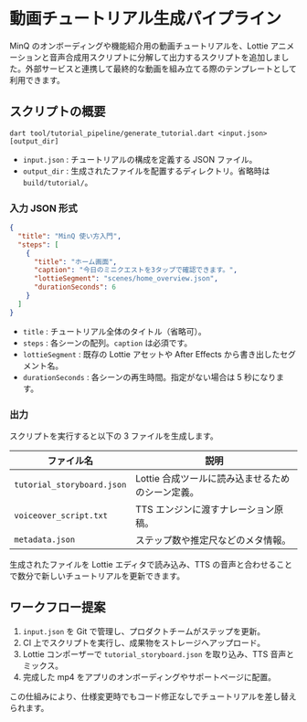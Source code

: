 # 動画チュートリアル生成パイプライン

MinQ のオンボーディングや機能紹介用の動画チュートリアルを、Lottie アニメーションと音声合成用スクリプトに分解して出力するスクリプトを追加しました。外部サービスと連携して最終的な動画を組み立てる際のテンプレートとして利用できます。

## スクリプトの概要

```
dart tool/tutorial_pipeline/generate_tutorial.dart <input.json> [output_dir]
```

- `input.json` : チュートリアルの構成を定義する JSON ファイル。
- `output_dir` : 生成されたファイルを配置するディレクトリ。省略時は `build/tutorial/`。

### 入力 JSON 形式

```json
{
  "title": "MinQ 使い方入門",
  "steps": [
    {
      "title": "ホーム画面",
      "caption": "今日のミニクエストを3タップで確認できます。",
      "lottieSegment": "scenes/home_overview.json",
      "durationSeconds": 6
    }
  ]
}
```

- `title` : チュートリアル全体のタイトル（省略可）。
- `steps` : 各シーンの配列。`caption` は必須です。
- `lottieSegment` : 既存の Lottie アセットや After Effects から書き出したセグメント名。
- `durationSeconds` : 各シーンの再生時間。指定がない場合は 5 秒になります。

### 出力

スクリプトを実行すると以下の 3 ファイルを生成します。

| ファイル名 | 説明 |
|------------|------|
| `tutorial_storyboard.json` | Lottie 合成ツールに読み込ませるためのシーン定義。|
| `voiceover_script.txt` | TTS エンジンに渡すナレーション原稿。|
| `metadata.json` | ステップ数や推定尺などのメタ情報。|

生成されたファイルを Lottie エディタで読み込み、TTS の音声と合わせることで数分で新しいチュートリアルを更新できます。

## ワークフロー提案

1. `input.json` を Git で管理し、プロダクトチームがステップを更新。
2. CI 上でスクリプトを実行し、成果物をストレージへアップロード。
3. Lottie コンポーザーで `tutorial_storyboard.json` を取り込み、TTS 音声とミックス。
4. 完成した mp4 をアプリのオンボーディングやサポートページに配置。

この仕組みにより、仕様変更時でもコード修正なしでチュートリアルを差し替えられます。
